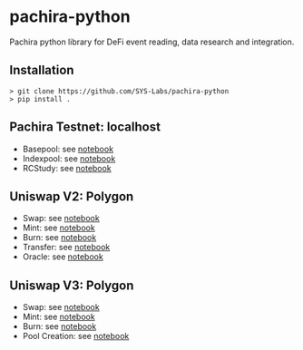# pachira-python
Pachira python library for DeFi event reading, data research and integration.

## Installation 
```
> git clone https://github.com/SYS-Labs/pachira-python
> pip install .
```

## Pachira Testnet: localhost 

* Basepool: see [notebook](https://github.com/SYS-Labs/pachira-python/blob/main/notebook/localnode/testnet_basepool.ipynb)
* Indexpool: see [notebook](https://github.com/SYS-Labs/pachira-python/blob/main/notebook/localnode/testnet_indexpool.ipynb)
* RCStudy: see [notebook](https://github.com/SYS-Labs/pachira-python/blob/main/notebook/localnode/testnet_rcstudy.ipynb) 


## Uniswap V2: Polygon 

* Swap: see [notebook](https://github.com/SYS-Labs/pachira-python/blob/main/notebook/sushi/univ2/swap.ipynb) 
* Mint: see [notebook](https://github.com/SYS-Labs/pachira-python/blob/main/notebook/sushi/univ2/mint.ipynb) 
* Burn: see [notebook](https://github.com/SYS-Labs/pachira-python/blob/main/notebook/sushi/univ2/burn.ipynb) 
* Transfer: see [notebook](https://github.com/SYS-Labs/pachira-python/blob/main/notebook/sushi/univ2/transfer.ipynb)
* Oracle: see [notebook](https://github.com/SYS-Labs/pachira-python/blob/main/notebook/sushi/univ2/oracle.ipynb) 

## Uniswap V3: Polygon

* Swap: see [notebook](https://github.com/SYS-Labs/pachira-python/blob/main/notebook/univ3/swap.ipynb)
* Mint: see [notebook](https://github.com/SYS-Labs/pachira-python/blob/main/notebook/univ3/mint.ipynb)
* Burn: see [notebook](https://github.com/SYS-Labs/pachira-python/blob/main/notebook/univ3/burn.ipynb)
* Pool Creation: see [notebook](https://github.com/SYS-Labs/pachira-python/blob/main/notebook/univ3/pool_created.ipynb) 